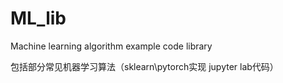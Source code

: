 # ML_lib
Machine learning algorithm example code library

包括部分常见机器学习算法（sklearn\pytorch实现 jupyter lab代码）
